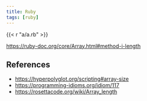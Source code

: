 ```yaml
---
title: Ruby
tags: [ruby]
---
```


{{< r "a/a.rb" >}}

<https://ruby-doc.org/core/Array.html#method-i-length>

## References

- <https://hyperpolyglot.org/scripting#array-size>
- <https://programming-idioms.org/idiom/117>
- <https://rosettacode.org/wiki/Array_length>
